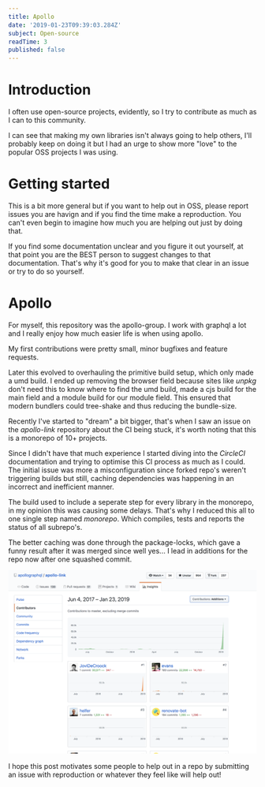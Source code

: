 ```yaml
---
title: Apollo
date: '2019-01-23T09:39:03.284Z'
subject: Open-source
readTime: 3
published: false
---
```


# Introduction

I often use open-source projects, evidently, so I try
to contribute as much as I can to this community.

I can see that making my own libraries isn't always going
to help others, I'll probably keep on doing it but I had
an urge to show more "love" to the popular OSS projects
I was using.

# Getting started

This is a bit more general but if you want to help out in OSS,
please report issues you are havign and if you find the time make
a reproduction. You can't even begin to imagine how much you are
helping out just by doing that.

If you find some documentation unclear and you figure it out yourself,
at that point you are the BEST person to suggest changes to that documentation.
That's why it's good for you to make that clear in an issue or try to do so yourself.

# Apollo

For myself, this repository was the apollo-group. I work with
graphql a lot and I really enjoy how much easier life is when
using apollo.

My first contributions were pretty small, minor bugfixes and feature
requests.

Later this evolved to overhauling the primitive build setup, which
only made a umd build.
I ended up removing the browser field because sites like _unpkg_ don't
need this to know where to find the umd build, made a cjs build for
the main field and a module build for our module field.
This ensured that modern bundlers could tree-shake and thus reducing
the bundle-size.

Recently I've started to "dream" a bit bigger, that's when I
saw an issue on the _apollo-link_ repository about the CI being stuck,
it's worth noting that this is a monorepo of 10+ projects.

Since I didn't have that much experience I started diving into the
_CircleCI_ documentation and trying to optimise this CI process as
much as I could.
The initial issue was more a misconfiguration since forked repo's
weren't triggering builds but still, caching dependencies was happening
in an incorrect and inefficient manner.

The build used to include a seperate step for every library in the monorepo,
in my opinion this was causing some delays. That's why I reduced this all to
one single step named _monorepo_. Which compiles, tests and reports the status
of all subrepo's.

The better caching was done through the package-locks, which gave a funny result
after it was merged since well yes... I lead in additions for the repo now after
one squashed commit.

![Screenshot showing additions after PR](./apolloLinkInsights.png)

I hope this post motivates some people to help out in a repo by submitting
an issue with reproduction or whatever they feel like will help out!
